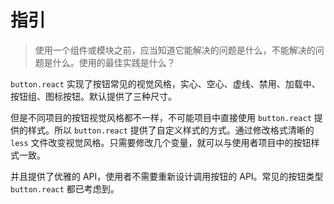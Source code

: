 # 指引

> 使用一个组件或模块之前，应当知道它能解决的问题是什么，不能解决的问题是什么。使用的最佳实践是什么？

`button.react` 实现了按钮常见的视觉风格，实心、空心、虚线、禁用、加载中、按钮组、图标按钮。默认提供了三种尺寸。

但是不同项目的按钮视觉风格都不一样，不可能项目中直接使用 `button.react` 提供的样式。所以 `button.react` 提供了自定义样式的方式。通过修改格式清晰的 `less` 文件改变视觉风格。只需要修改几个变量，就可以与使用者项目中的按钮样式一致。

并且提供了优雅的 API，使用者不需要重新设计调用按钮的 API。常见的按钮类型 `button.react` 都已考虑到。
